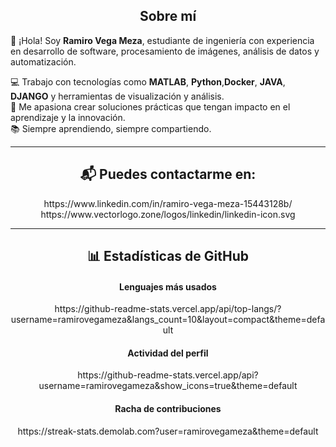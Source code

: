 <h2 align="center">Sobre mí</h2>

👋 ¡Hola! Soy **Ramiro Vega Meza**, estudiante de ingeniería con experiencia en desarrollo de software, procesamiento de imágenes, análisis de datos y automatización.

💻 Trabajo con tecnologías como **MATLAB**, **Python**,**Docker**, **JAVA**, **DJANGO** y herramientas de visualización y análisis.  
🎯 Me apasiona crear soluciones prácticas que tengan impacto en el aprendizaje y la innovación.  
📚 Siempre aprendiendo, siempre compartiendo.

---

<h2 align="center">📬 Puedes contactarme en:</h2>

<p align="center">
  https://www.linkedin.com/in/ramiro-vega-meza-15443128b/
    https://www.vectorlogo.zone/logos/linkedin/linkedin-icon.svg
  </a>
</p>

---

<h2 align="center">📊 Estadísticas de GitHub</h2>

<h4 align="center">Lenguajes más usados</h4>

<p align="center">
  https://github-readme-stats.vercel.app/api/top-langs/?username=ramirovegameza&langs_count=10&layout=compact&theme=default
</p>

<h4 align="center">Actividad del perfil</h4>

<p align="center">
  https://github-readme-stats.vercel.app/api?username=ramirovegameza&show_icons=true&theme=default
</p>

<h4 align="center">Racha de contribuciones</h4>

<p align="center">
  https://streak-stats.demolab.com?user=ramirovegameza&theme=default
</p>
